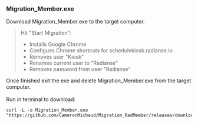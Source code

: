 ### Migration_Member.exe  

Download Migration_Member.exe to the target computer.  
  
> Hit "Start Migration":
>
> - Installs Google Chrome  
> - Configues Chrome shortcuts for schedulekiosk.radianse.io 
> - Removes user "Kiosk"  
> - Renames current user to "Radianse"  
> - Removes password from user "Radianse"  

Once finished exit the exe and delete Migration_Member.exe from the target computer.  
<br>
Run in terminal to download:
```
curl -L -o Migration_Member.exe  "https://github.com/CameronMichaud/Migration_RadMember/releases/download/v1.0/Migration_Member.exe"
```
